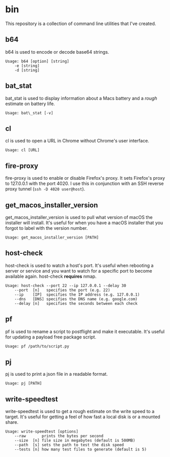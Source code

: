 # bin
This repository is a collection of command line utilities that I've created.

## b64
b64 is used to encode or decode base64 strings.

```
Usage: b64 [option] [string]
	-e [string]
	-d [string]
```

## bat\_stat
bat\_stat is used to display information about a Macs battery and a _rough_ estimate on battery life.

`Usage: bat\_stat [-v]`

## cl
cl is used to open a URL in Chrome without Chrome's user interface.

`Usage: cl [URL]`

## fire-proxy
fire-proxy is used to enable or disable Firefox's proxy. It sets Firefox's proxy to 127.0.0.1 with the port 4020. I use this in conjunction with an SSH reverse proxy tunnel (`ssh -D 4020 user@host`).

## get\_macos\_installer\_version
get\_macos\_installer\_version is used to pull what version of macOS the installer will install. It's useful for when you have a macOS installer that you forgot to label with the version number.

`Usage: get_macos_installer_version [PATH]`

## host-check
host-check is used to watch a host's port. It's useful when rebooting a server or service and you want to watch for a specific port to become available again. host-check **requires** nmap.

```
Usage: host-check --port 22 --ip 127.0.0.1 --delay 30
	--port  [n]   specifies the port (e.g. 22)
	--ip    [IP]  specifies the IP address (e.g. 127.0.0.1)
	--dns   [DNS] specifies the DNS name (e.g. google.com)
	--delay [n]   specifies the seconds between each check
```

## pf
pf is used to rename a script to postflight and make it executable. It's useful for updating a payload free package script.

`Usage: pf /path/to/script.py`

## pj
pj is used to print a json file in a readable format.

`Usage: pj [PATH]`

## write-speedtest
write-speedtest is used to get a rough estimate on the write speed to a target. It's useful for getting a feel of how fast a local disk is or a mounted share.

```
Usage: write-speedtest [options]
    --raw       prints the bytes per second
	--size  [n] file size in megabytes (default is 500MB)
	--path  [s] sets the path to test the disk speed
    --tests [n] how many test files to generate (default is 5)
```